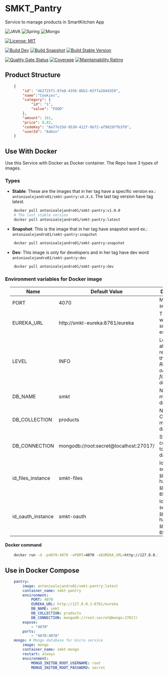 # SMKT_Pantry

Service to manage products in SmartKitchen App

![JAVA](https://img.shields.io/badge/Java-ED8B00?style=for-the-badge&logo=java&logoColor=white) ![Spring](https://img.shields.io/badge/Spring-6DB33F?style=for-the-badge&logo=spring&logoColor=white) ![Mongo](https://img.shields.io/badge/MongoDB-4EA94B?style=for-the-badge&logo=mongodb&logoColor=white)

[![License: MIT](https://img.shields.io/badge/License-MIT-yellow.svg)](https://opensource.org/licenses/MIT) 

[![Build Dev](https://github.com/AntonioAlejandro01/SMKT_Pantry/actions/workflows/buildDevVersion.yml/badge.svg?branch=develop)](https://github.com/AntonioAlejandro01/SMKT_Pantry/actions/workflows/buildDevVersion.yml) [![Build Snapshot](https://github.com/AntonioAlejandro01/SMKT_Pantry/actions/workflows/BuildSnapshot.yml/badge.svg)](https://github.com/AntonioAlejandro01/SMKT_Pantry/actions/workflows/BuildSnapshot.yml) [![Build Stable Version](https://github.com/AntonioAlejandro01/SMKT_Pantry/actions/workflows/BuildRelease.yml/badge.svg)](https://github.com/AntonioAlejandro01/SMKT_Pantry/actions/workflows/BuildRelease.yml)

[![Quality Gate Status](https://sonarcloud.io/api/project_badges/measure?project=AntonioAlejandro01_SMKT_Pantry&metric=alert_status)](https://sonarcloud.io/dashboard?id=AntonioAlejandro01_SMKT_Pantry) [![Coverage](https://sonarcloud.io/api/project_badges/measure?project=AntonioAlejandro01_SMKT_Pantry&metric=coverage)](https://sonarcloud.io/dashboard?id=AntonioAlejandro01_SMKT_Pantry) [![Maintainability Rating](https://sonarcloud.io/api/project_badges/measure?project=AntonioAlejandro01_SMKT_Pantry&metric=sqale_rating)](https://sonarcloud.io/dashboard?id=AntonioAlejandro01_SMKT_Pantry)

## Product Structure

```JSON
    {
        "id": "4b2725f1-87e8-4356-8bb2-02ffa284d359",
        "name":"Cookies",
        "category": {
            "id": "1",
            "value": "FOOD"
        },
        "amount": 161,
        "price": 0.82,
        "codeKey": "6e77e33d-9530-412f-9b72-af9029ffb3f0",
        "userId": "Admin"
    }
 ```
## Use With Docker

Use this Service with Docker as Docker container. The Repo have 3 types of images. 

### Types

- **Stable**: These are the images that in her tag have a specific version ex.: ```antonioalejandro01/smkt-pantry:vX.X.X```. The last tag version have tag latest. 
```bash
    docker pull antonioalejandro01/smkt-pantry:v1.0.0
    # The last stable version
    docker pull antonioalejandro01/smkt-pantry:latest
 ```

- **Snapshot**: This is the image that in her tag have snapshot word ex.: ```antonioalejandro01/smkt-pantry:snapshot```
```bash 
    docker pull antonioalejandro01/smkt-pantry:snapshot
```

- **Dev**: This image is only for developers and in her tag have dev word ```antonioalejandro01/smkt-pantry:dev```
```bash
    docker pull antonioalejandro01/smkt-pantry:dev
 ```

### Environment variables for Docker image

<table align="center" width="100%" style="margin:1em;">
<thead>
    <tr>
        <th>Name</th>
        <th>Default Value</th>
        <th>Description</th>
    </tr>
</thead>
<tbody>
    <tr>
        <td>PORT</td>
        <td>4070</td>
        <td>Micro service port</td>
    </tr>
    <tr>
        <td>EUREKA_URL</td>
        <td>http://smkt-eureka:8761/eureka</td>
        <td>The url where the smkt-eureka be</td>
    </tr>
    <tr>
        <td>LEVEL</td>
        <td>INFO</td>
        <td>Log level for all log relational for this repo. <i>Recommend only change for development</i></td>
    </tr>
    <tr>
        <td>DB_NAME</td>
        <td>smkt</td>
        <td>Name for mongo database</td>
    </tr>
    <tr>
        <td>DB_COLLECTION</td>
        <td>products</td>
        <td>Name for Collection in mongo database</td>
    </tr>
    <tr>
        <td>DB_CONNECTION</td>
        <td>mongodb://root:secret@localhost:27017/</td>
        <td>String connection to mongo database</td>
    </tr>
    <tr>
        <td>id_files_instance</td>
        <td>smkt-files</td>
        <td>Id that service <a href="http://github.com/AntonioAlejandro01/SMKT_Files">smkt-files</a> have it in <a href="http://github.com/AntonioAlejandro01/SMKT_Eureka">smkt-eureka</a></td>
    </tr>
    <tr>
        <td>id_oauth_instance</td>
        <td>smkt-oauth</td>
        <td>Id that service <a href="http://github.com/AntonioAlejandro01/SMKT_Oauth">smkt-oauth</a> have it in <a href="http://github.com/AntonioAlejandro01/SMKT_Eureka">smkt-eureka</a></td>
    </tr>
    
</tbody>
</table>


#### Docker command

```bash
    docker run -d -p4070:4070 -ePORT=4070 -eEUREKA_URL=http://127.0.0.1:8761/eureka -eDB_NAME=smkt -eDB_COLLECTION=products -eDB_CONNECTION=mongodb://root:secret@127.0.0.1:27017/ -t antonioalejandro01/smkt-pantry:latest
 ```

## Use in Docker Compose

```yaml
    pantry:
        image: antonioalejandro01/smkt-pantry:latest
        container_name: smkt-pantry
        environment:
            PORT: 4070
            EUREKA_URL: http://127.0.0.1:8761/eureka
            DB_NAME: smkt
            DB_COLLECTION: products
            DB_CONNECTION: mongodb://root:secret@mongo:27017/
        expose:
            - "4070"
        ports: 
            - "4070:4070"
    mongo: # Mongo database for micro service
        image: mongo
        container_name: smkt-mongo
        restart: always
        environment:
            MONGO_INITDB_ROOT_USERNAME: root
            MONGO_INITDB_ROOT_PASSWORD: secret
```


